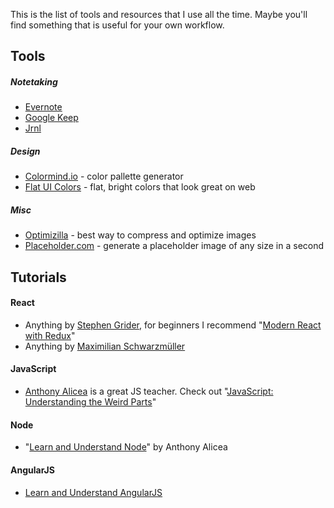 This is the list of tools and resources that I use all the time.  Maybe you'll find something that is useful for your own workflow.

## Tools

##### Notetaking

- [Evernote](https://evernote.com/)
- [Google Keep](https://keep.google.com)
- [Jrnl](http://jrnl.sh/)

##### Design

- [Colormind.io](http://colormind.io/) - color pallette generator
- [Flat UI Colors](http://flatuicolors.com/) - flat, bright colors that look great on web

##### Misc

- [Optimizilla](http://optimizilla.com/) - best way to compress and optimize images
- [Placeholder.com](https://placeholder.com/) - generate a placeholder image of any size in a second

## Tutorials

#### React

- Anything by [Stephen Grider](https://www.udemy.com/user/sgslo/), for beginners I recommend "[Modern React with Redux](https://www.udemy.com/react-redux/)"
- Anything by [Maximilian Schwarzmüller](https://www.udemy.com/user/maximilian-schwarzmuller/)

#### JavaScript

- [Anthony Alicea](https://www.udemy.com/user/anthonypalicea/) is a great JS teacher. Check out "[JavaScript: Understanding the Weird Parts](https://www.udemy.com/understand-javascript/)"

#### Node

- "[Learn and Understand Node](https://www.udemy.com/understand-nodejs/)" by Anthony Alicea

#### AngularJS

- [Learn and Understand AngularJS](https://udemy-images.udemy.com/course/240x135/289230_1056_16.jpg)